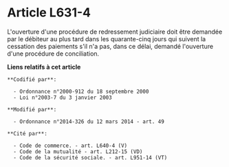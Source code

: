 # Article L631-4

L'ouverture d'une procédure de redressement judiciaire doit être demandée par le débiteur au plus tard dans les quarante-cinq
jours qui suivent la cessation des paiements s'il n'a pas, dans ce délai, demandé l'ouverture d'une procédure de
conciliation.

**Liens relatifs à cet article**

	**Codifié par**:

	  - Ordonnance n°2000-912 du 18 septembre 2000
	  - Loi n°2003-7 du 3 janvier 2003

	**Modifié par**:

	  - Ordonnance n°2014-326 du 12 mars 2014 - art. 49

	**Cité par**:

	  - Code de commerce. - art. L640-4 (V)
	  - Code de la mutualité - art. L212-15 (VD)
	  - Code de la sécurité sociale. - art. L951-14 (VT)
